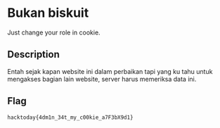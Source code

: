 # Bukan biskuit

Just change your role in cookie.

## Description

Entah sejak kapan website ini dalam perbaikan tapi yang ku tahu untuk mengakses bagian lain website, server harus memeriksa data ini.

## Flag

`hacktoday{4dm1n_34t_my_c00kie_a7F3bX9d1}`